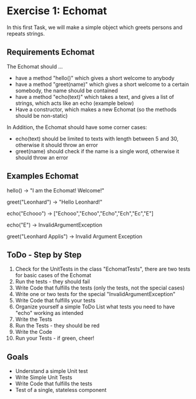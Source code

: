 # Exercise 1: Echomat
In this first Task, we will make a simple object which greets persons and repeats strings. 

## Requirements Echomat
The Echomat should ... 
- have a method "hello()" which gives a short welcome to anybody
- have a method "greet(name)" which gives a short welcome to a certain somebody, the name should be contained 
- have a method "echo(text)" which takes a text, and gives a list of strings, which acts like an echo (example below)
- Have a constructor, which makes a new Echomat (so the methods should be non-static)

In Addition, the Echomat should have some corner cases:
- echo(text) should be limited to texts with length between 5 and 30, otherwise it should throw an error
- greet(name) should check if the name is a single word, otherwise it should throw an error

## Examples Echomat
hello() -> "I am the Echomat! Welcome!"

greet("Leonhard") -> "Hello Leonhard!"

echo("Echooo") -> ["Echooo","Echoo","Echo","Ech","Ec","E"]

echo("E") -> InvalidArgumentException

greet("Leonhard Applis") -> Invalid Argument Exception

## ToDo - Step by Step
1. Check for the UnitTests in the class "EchomatTests", there are two tests for basic cases of the Echomat
2. Run the tests - they should fail 
3. Write Code that fulfills the tests (only the tests, not the special cases)
4. Write one or two tests for the special "InvalidArgumentException"
5. Write Code that fulfills your tests
6. Organize yourself a simple ToDo List what tests you need to have "echo" working as intended
7. Write the Tests
8. Run the Tests - they should be red
9. Write the Code 
10. Run your Tests - if green, cheer!

## Goals
- Understand a simple Unit test
- Write Simple Unit Tests
- Write Code that fulfills the tests
- Test of a single, stateless component
